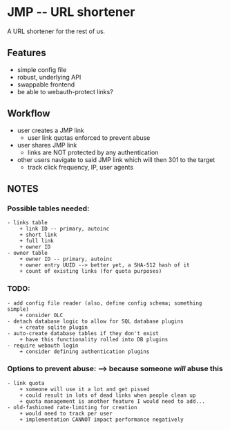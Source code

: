 # JMP -- URL shortener #

A URL shortener for the rest of us.

## Features ##
+ simple config file
+ robust, underlying API
+ swappable frontend
+ be able to webauth-protect links?

## Workflow ##
+ user creates a JMP link
    - user link quotas enforced to prevent abuse
+ user shares JMP link
    - links are NOT protected by any authentication
+ other users navigate to said JMP link which will then 301 to the target
    - track click frequency, IP, user agents


## NOTES ##
### Possible tables needed: ###
    - links table
        + link ID -- primary, autoinc
        + short link
        + full link
        + owner ID
    - owner table
        + owner ID -- primary, autoinc
        + owner entry UUID --> better yet, a SHA-512 hash of it
        + count of existing links (for quota purposes)

### TODO: ###
    - add config file reader (also, define config schema; something simple)
        + consider OLC
    - detach database logic to allow for SQL database plugins
        + create sqlite plugin
    - auto-create database tables if they don't exist
        + have this functionality rolled into DB plugins
    - require webauth login
        + consider defining authentication plugins

### Options to prevent abuse: --> because someone _will_ abuse this ###
    - link quota
        + someone will use it a lot and get pissed
        + could result in lots of dead links when people clean up
        + quota management is another feature I would need to add...
    - old-fashioned rate-limiting for creation
        + would need to track per user
        + implementation CANNOT impact performance negatively
